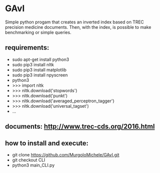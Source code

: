 # GAvI

Simple python progam that creates an inverted index based on TREC precision medicine documents. Then, with the index, is possible to make benchmarking or simple queries. 

## requirements:
  - sudo apt-get install python3
  - sudo pip3 install nltk
  - sudo pip3 install matplotlib
  - sudo pip3 install npyscreen
  - python3
  - \>>> import nltk
  - \>>> nltk.download('stopwords')
  - \>>> nltk.download('punkt')
  - \>>> nltk.download('averaged_perceptron_tagger')
  - \>>> nltk.download('universal_tagset')
  - ...

## documents: http://www.trec-cds.org/2016.html

## how to install and execute:
  - git clone https://github.com/MurgoloMichele/GAvI.git
  - git checkout CLI
  - python3 main_CLI.py
